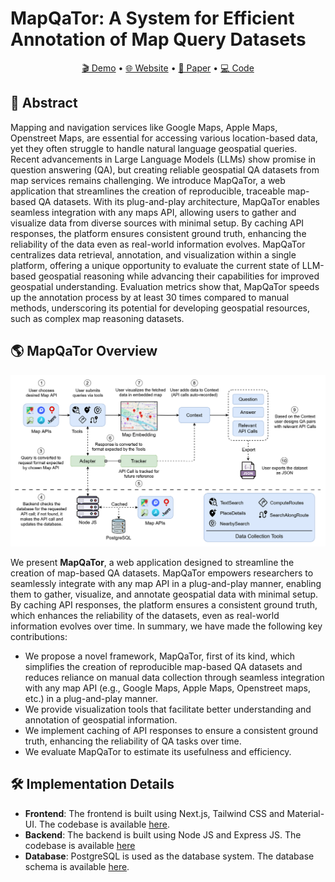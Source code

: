 # MapQaTor: A System for Efficient Annotation of Map Query Datasets


<p align="center">
    <a href="https://youtu.be/7_aV9Wmhs6Q">🎬  Demo</a> •
    <a href="https://mapqator.github.io/">🌐 Website</a> •
    <a href="https://arxiv.org/abs/2404.07972">📃 Paper</a> •
    <a href="https://github.com/orgs/mapqator/repositories">💻 Code</a>
</p>

<!-- ## 📢 Updates
- 2024-12-29: We have released our [paper](https://arxiv.org/abs/2404.07972) and [website](https://mapqator.github.io/). Check it out!
- 2024-12-16: Paper submitted to NAACL 2025 Demo Track.
- 2024-08-06: Paper submitted to EMNLP 2024 Demo Track (Rating: 5,6,7). -->

## 📖 Abstract
Mapping and navigation services like Google Maps, Apple Maps, Openstreet Maps, are essential for accessing various location-based data, yet they often struggle to handle natural language geospatial queries. Recent advancements in Large Language Models (LLMs) show promise in question answering (QA), but creating reliable geospatial QA datasets from map services remains challenging. We introduce MapQaTor, a web application that streamlines the creation of reproducible, traceable map-based QA datasets. With its plug-and-play architecture, MapQaTor enables seamless integration with any maps API, allowing users to gather and visualize data from diverse sources with minimal setup. By caching API responses, the platform ensures consistent ground truth, enhancing the reliability of the data even as real-world information evolves. MapQaTor centralizes data retrieval, annotation, and visualization within a single platform, offering a unique opportunity to evaluate the current state of LLM-based geospatial reasoning while advancing their capabilities for improved geospatial understanding. Evaluation metrics show that, MapQaTor speeds up the annotation process by at least 30 times compared to manual methods, underscoring its potential for developing geospatial resources, such as complex map reasoning datasets.

## 🌎 MapQaTor Overview

![Alt text](overview.png)

We present **MapQaTor**, a web application designed to streamline the creation of map-based QA datasets. MapQaTor empowers researchers to seamlessly integrate with any map API in a plug-and-play manner, enabling them to gather, visualize, and annotate geospatial data with minimal setup. By caching API responses, the platform ensures a consistent ground truth, which enhances the reliability of the datasets, even as real-world information evolves over time.
In summary, we have made the following key contributions:

- We propose a novel framework, MapQaTor, first of its kind, which simplifies the creation of reproducible map-based QA datasets and reduces reliance on manual data collection through seamless integration with any map API (e.g., Google Maps, Apple Maps, Openstreet maps, etc.) in a plug-and-play manner.
- We provide visualization tools that facilitate better understanding and annotation of geospatial information.
- We implement caching of API responses to ensure a consistent ground truth, enhancing the reliability of QA tasks over time.
- We evaluate MapQaTor to estimate its usefulness and efficiency. 


## 🛠️ Implementation Details

- **Frontend**: The frontend is built using Next.js, Tailwind CSS and Material-UI. The codebase is available [here](https://github.com/mapqator/mapqator.github.io).
- **Backend**: The backend is built using Node JS and Express JS. The codebase is available [here](https://github.com/mapqator/mapqator-backend)
- **Database**: PostgreSQL is used as the database system. The database schema is available [here](https://github.com/mapqator/mapqator-backend/blob/master/database/schema.sql).

<!-- ## Citation
If you use our website for annotation, please cite our paper:
```
@article{zhou2023webarena,
  title={WebArena: A Realistic Web Environment for Building Autonomous Agents},
  author={Zhou, Shuyan and Xu, Frank F and Zhu, Hao and Zhou, Xuhui and Lo, Robert and Sridhar, Abishek and Cheng, Xianyi and Bisk, Yonatan and Fried, Daniel and Alon, Uri and others},
  journal={arXiv preprint arXiv:2307.13854},
  year={2023}
}
``` -->